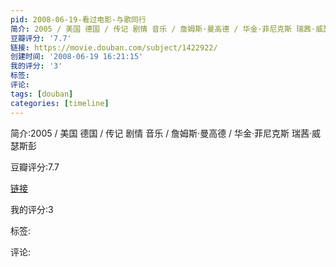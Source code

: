 ```yaml
---
pid: 2008-06-19-看过电影-与歌同行
简介: 2005 / 美国 德国 / 传记 剧情 音乐 / 詹姆斯·曼高德 / 华金·菲尼克斯 瑞茜·威瑟斯彭
豆瓣评分: '7.7'
链接: https://movie.douban.com/subject/1422922/
创建时间: '2008-06-19 16:21:15'
我的评分: '3'
标签:
评论:
tags: [douban]
categories: [timeline]
---
```

简介:2005 / 美国 德国 / 传记 剧情 音乐 / 詹姆斯·曼高德 / 华金·菲尼克斯 瑞茜·威瑟斯彭

豆瓣评分:7.7

[链接](https://movie.douban.com/subject/1422922/)

我的评分:3

标签:

评论:

